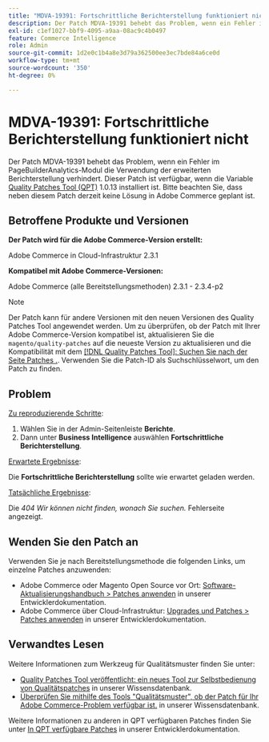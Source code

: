 ```yaml
---
title: "MDVA-19391: Fortschrittliche Berichterstellung funktioniert nicht"
description: Der Patch MDVA-19391 behebt das Problem, wenn ein Fehler im PageBuilderAnalytics-Modul die Verwendung der erweiterten Berichterstellung verhindert. Dieser Patch ist verfügbar, wenn das [Quality Patches Tool (QPT)](https://devdocs.magento.com/guides/v2.4/comp-mgr/patching.html#mqp) 1.0.13 installiert ist. Bitte beachten Sie, dass neben diesem Patch derzeit keine Lösung in Adobe Commerce geplant ist.
exl-id: c1ef1027-bbf9-4095-a9aa-08ac9c4b0497
feature: Commerce Intelligence
role: Admin
source-git-commit: 1d2e0c1b4a8e3d79a362500ee3ec7bde84a6ce0d
workflow-type: tm+mt
source-wordcount: '350'
ht-degree: 0%

---
```


# MDVA-19391: Fortschrittliche Berichterstellung funktioniert nicht

Der Patch MDVA-19391 behebt das Problem, wenn ein Fehler im PageBuilderAnalytics-Modul die Verwendung der erweiterten Berichterstellung verhindert. Dieser Patch ist verfügbar, wenn die Variable [Quality Patches Tool (QPT)](https://devdocs.magento.com/guides/v2.4/comp-mgr/patching.html#mqp) 1.0.13 installiert ist. Bitte beachten Sie, dass neben diesem Patch derzeit keine Lösung in Adobe Commerce geplant ist.

## Betroffene Produkte und Versionen

**Der Patch wird für die Adobe Commerce-Version erstellt:**

Adobe Commerce in Cloud-Infrastruktur 2.3.1

**Kompatibel mit Adobe Commerce-Versionen:**

Adobe Commerce (alle Bereitstellungsmethoden) 2.3.1 - 2.3.4-p2

>[!NOTE]
>
>Der Patch kann für andere Versionen mit den neuen Versionen des Quality Patches Tool angewendet werden. Um zu überprüfen, ob der Patch mit Ihrer Adobe Commerce-Version kompatibel ist, aktualisieren Sie die `magento/quality-patches` auf die neueste Version zu aktualisieren und die Kompatibilität mit dem [[!DNL Quality Patches Tool]: Suchen Sie nach der Seite Patches .](https://devdocs.magento.com/quality-patches/tool.html#patch-grid). Verwenden Sie die Patch-ID als Suchschlüsselwort, um den Patch zu finden.

## Problem

<u>Zu reproduzierende Schritte</u>:

1. Wählen Sie in der Admin-Seitenleiste **Berichte**.
1. Dann unter **Business Intelligence** auswählen **Fortschrittliche Berichterstellung**.

<u>Erwartete Ergebnisse</u>:

Die **Fortschrittliche Berichterstellung** sollte wie erwartet geladen werden.

<u>Tatsächliche Ergebnisse</u>:

Die *404 Wir können nicht finden, wonach Sie suchen.* Fehlerseite angezeigt.

## Wenden Sie den Patch an

Verwenden Sie je nach Bereitstellungsmethode die folgenden Links, um einzelne Patches anzuwenden:

* Adobe Commerce oder Magento Open Source vor Ort: [Software-Aktualisierungshandbuch > Patches anwenden](https://devdocs.magento.com/guides/v2.4/comp-mgr/patching/mqp.html) in unserer Entwicklerdokumentation.
* Adobe Commerce über Cloud-Infrastruktur: [Upgrades und Patches > Patches anwenden](https://devdocs.magento.com/cloud/project/project-patch.html) in unserer Entwicklerdokumentation.

## Verwandtes Lesen

Weitere Informationen zum Werkzeug für Qualitätsmuster finden Sie unter:

* [Quality Patches Tool veröffentlicht: ein neues Tool zur Selbstbedienung von Qualitätspatches](/help/announcements/adobe-commerce-announcements/magento-quality-patches-released-new-tool-to-self-serve-quality-patches.md) in unserer Wissensdatenbank.
* [Überprüfen Sie mithilfe des Tools &quot;Qualitätsmuster&quot;, ob der Patch für Ihr Adobe Commerce-Problem verfügbar ist.](/help/support-tools/patches-available-in-qpt-tool/check-patch-for-magento-issue-with-magento-quality-patches.md) in unserer Wissensdatenbank.

Weitere Informationen zu anderen in QPT verfügbaren Patches finden Sie unter [In QPT verfügbare Patches](https://devdocs.magento.com/quality-patches/tool.html#patch-grid) in unserer Entwicklerdokumentation.

